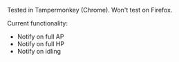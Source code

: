 Tested in Tampermonkey (Chrome). Won't test on Firefox.

Current functionality:

- Notify on full AP
- Notify on full HP
- Notify on idling